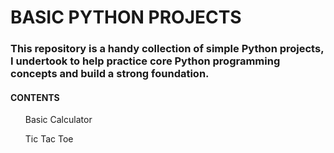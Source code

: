 <H1>BASIC PYTHON PROJECTS</H1>
<H3>This repository is a handy collection of simple Python projects, I undertook to help practice core Python programming concepts and build a strong foundation.</H3>
<H4>CONTENTS</H4>
<ul>Basic Calculator </ul>
<ul>Tic Tac Toe </ul>
